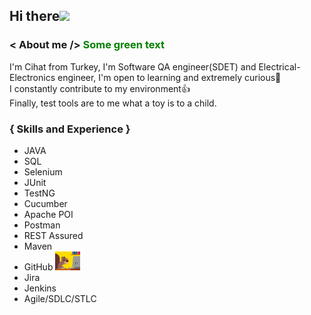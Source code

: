 ## Hi there<img src="https://raw.githubusercontent.com/iampavangandhi/iampavangandhi/master/gifs/Hi.gif" width="30px"> 

### &#60; About me &#47;&#62; <span style="color: green"> Some green text </span>
I'm Cihat from Turkey, I'm Software QA engineer(SDET) and Electrical-Electronics engineer, I'm open to learning and extremely curious🙂    
I constantly contribute to my environment👍     
Finally, test tools are to me what a toy is to a child.

### { Skills and Experience }
* JAVA
* SQL
* Selenium
* JUnit
* TestNG
* Cucumber
* Apache POI
* Postman
* REST Assured
* Maven
* GitHub <img src="https://github.com/cduger/cduger/blob/47173962d21a14abfeb54ed54c34d40647096a72/github.gif" width="40px"> 
* Jira
* Jenkins
* Agile/SDLC/STLC



<!--
**cduger/cduger** is a ✨ _special_ ✨ repository because its `README.md` (this file) appears on your GitHub profile.

Here are some ideas to get you started:

- 🔭 I’m currently working on ...
- 🌱 I’m currently learning ...
- 👯 I’m looking to collaborate on ...
- 🤔 I’m looking for help with ...
- 💬 Ask me about ...
- 📫 How to reach me: ...
- 😄 Pronouns: ...
- ⚡ Fun fact: ...
-->
